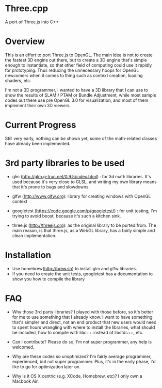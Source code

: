 Three.cpp
=========

A port of Three.js into C++


Overview
========
This is an effort to port Three.js to OpenGL. The main idea is not to create the fastest 3D engine out there, but to create a 3D engine that's simple enough to instantiate, so that other field of computing could use it rapidly for prototyping. Thus reducing the unnecessary hoops for OpenGL newcomers when it comes to thing such as context creation, loading shaders, etc.

I'm not a 3D programmer, I wanted to have a 3D library that I can use to show the results of SLAM / PTAM or Bundle Adjustment, while most sample codes out there use pre OpenGL 3.0 for visualization, and most of them implement their own 3D viewers.

Current Progress
================
Still very early, nothing can be shown yet, some of the math-related classes have already been implemented.


3rd party libraries to be used
=============================
* glm (http://glm.g-truc.net/0.9.5/index.html) : for 3d math libraries. It's used because it's very close to GLSL, and writing my own library means that it's prone to bugs and slowdowns

* glfw (http://www.glfw.org): library for creating windows with OpenGL context

* googletest (https://code.google.com/p/googletest/) : for unit testing, I'm trying to avoid boost, because it's such a kitchen sink.

* three.js (http://threejs.org): as the original library to be ported from. The main reason, is that three.js, as a WebGL library, has a fairly simple and clean implementation.


Installation
============
* Use homebrew(http://brew.sh) to install glm and glfw libraries. 
* If you need to create the unit tests, googletest has a documentation to show you how to compile the library


FAQ
===
* Why those 3rd party libraries?
I played with those before, so it's better for me to use something that I already know. I want to have something that's simpler and direct, not an end product that new users would need to spent hours wrangling with where to install the libraries, what should be included, how to compile with libc++ instead of libstdc++, etc.

* Can I contribute?
Please do so, I'm not super programmer, any help is welcomed.

* Why are these codes so unoptimized?
I'm fairly average programmer, experienced, but not super programmer. Plus, it's in the early phase, I'd like to go for optimization later on.

* Why is it OS X centric (e.g. XCode, Homebrew, etc)?
I only own a Macbook Air.

